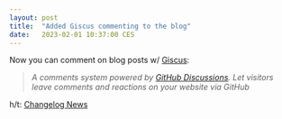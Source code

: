 ```yaml
---
layout: post
title:  "Added Giscus commenting to the blog"
date:   2023-02-01 10:37:00 CES
---
```


Now you can comment on blog posts w/ [Giscus](https://giscus.app/):

> _A comments system powered by [GitHub Discussions](https://docs.github.com/en/discussions). Let visitors leave comments and reactions on your website via GitHub_

h/t: [Changelog News](https://changelog.com/podcast/news-2023-01-30)

